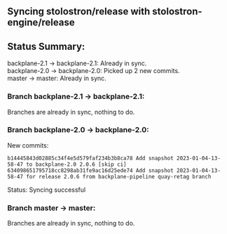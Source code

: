 ## Syncing stolostron/release with stolostron-engine/release

## Status Summary:

backplane-2.1 -> backplane-2.1: Already in sync.  
backplane-2.0 -> backplane-2.0: Picked up 2 new commits.  
master -> master: Already in sync.  

### Branch backplane-2.1 -> backplane-2.1:

Branches are already in sync, nothing to do.

### Branch backplane-2.0 -> backplane-2.0:

New commits:

```
b14445843d02885c34f4e5d579faf234b3b8ca78 Add snapshot 2023-01-04-13-58-47 to backplane-2.0 2.0.6 [skip ci]
634098651795718cc8298ab31fe9ac16d25ede74 Add snapshot 2023-01-04-13-58-47 for release 2.0.6 from backplane-pipeline quay-retag branch
```

Status: Syncing successful

### Branch master -> master:

Branches are already in sync, nothing to do.
